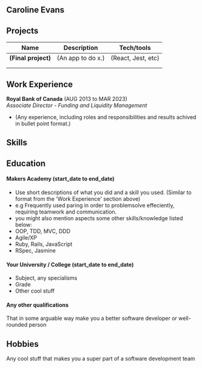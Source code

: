 ## Caroline Evans


## Projects

| Name                         | Description       | Tech/tools        |
| ---------------------------- | ----------------- | ----------------- |
| **(Final project)**          | (An app to do x.) | (React, Jest, etc)|
|                              |                   |                   |
|                              |                   |                   |

## Work Experience

**Royal Bank of Canada** (AUG 2013 to MAR 2023)  
_Associate Director - Funding and Liquidity Management_

- (Any experience, including roles and responsibilities and results achived in bullet point format.)


## Skills






## Education

#### Makers Academy (start_date to end_date)
- Use short descriptions of what you did and a skill you used. (Similar to format from the 'Work Experience' section above)
- e.g Frequently used paring in order to problemsolve effeciently, requiring teamwork and communication.
- you might also mention aspects some other skills/knowledge listed below: 
- OOP, TDD, MVC, DDD
- Agile/XP
- Ruby, Rails, JavaScript
- RSpec, Jasmine

#### Your University / College (start_date to end_date)

- Subject, any specialisms
- Grade
- Other cool stuff

#### Any other qualifications

That in some arguable way make you a better software developer or well-rounded person

## Hobbies

Any cool stuff that makes you a super part of a software development team
